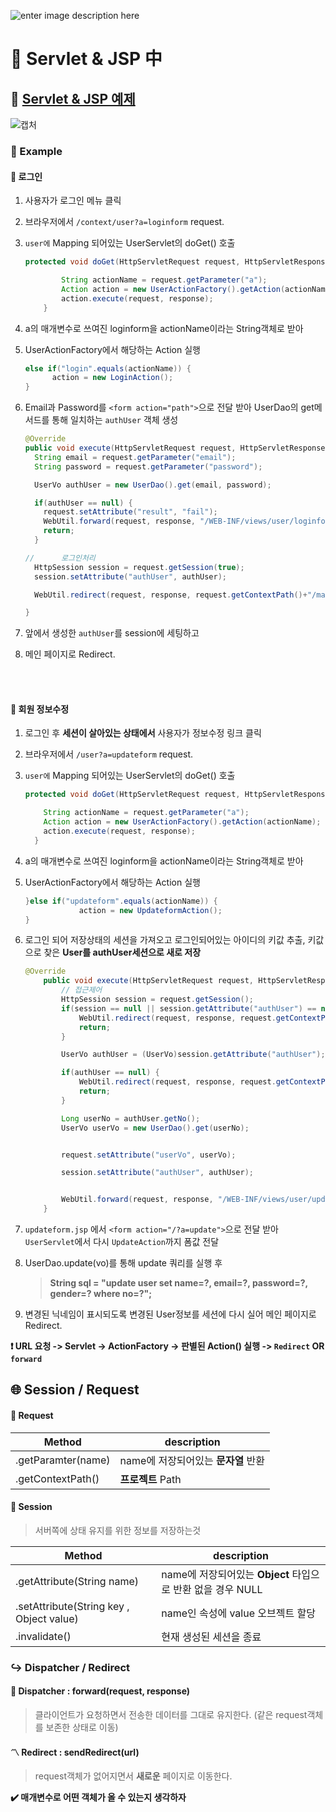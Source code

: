 ![enter image description here](https://thinkit.co.jp/sites/default/files/styles/main_image_730x/public/main_images/20150616_491162.jpg?itok=jW9eXv8O)

# 📖 Servlet & JSP 中

## 📮 [Servlet & JSP 예제](https://github.com/jihunhong/mysite)
![캡처](https://i.imgur.com/pwThhzK.png)

### 📝 Example
#### 🔑 로그인
1. 사용자가 로그인 메뉴 클릭
1. 브라우저에서 `/context/user?a=loginform` request.
1. `user에` Mapping 되어있는 UserServlet의 doGet() 호출
    ```java
    protected void doGet(HttpServletRequest request, HttpServletResponse response) throws ServletException, IOException {

    		String actionName = request.getParameter("a");
    		Action action = new UserActionFactory().getAction(actionName);
    		action.execute(request, response);
    	}
    ```
1. a의 매개변수로 쓰여진 loginform을 actionName이라는 String객체로 받아
1. UserActionFactory에서 해당하는 Action 실행
    ```Java
    else if("login".equals(actionName)) {
          action = new LoginAction();
    }
    ```

1. Email과 Password를 `<form action="path">`으로 전달 받아 UserDao의 get메서드를 통해 일치하는 `authUser` 객체 생성
    ``` java
    @Override
    public void execute(HttpServletRequest request, HttpServletResponse response) throws IOException, ServletException {
      String email = request.getParameter("email");
      String password = request.getParameter("password");

      UserVo authUser = new UserDao().get(email, password);

      if(authUser == null) {
        request.setAttribute("result", "fail");
        WebUtil.forward(request, response, "/WEB-INF/views/user/loginform.jsp");
        return;
      }

    //		로그인처리
      HttpSession session = request.getSession(true);
      session.setAttribute("authUser", authUser);

      WebUtil.redirect(request, response, request.getContextPath()+"/main");

    }
    ```

1. 앞에서 생성한 `authUser`를 session에 세팅하고
1. 메인 페이지로 Redirect.

<br>
<br>

#### 🔧 회원 정보수정
1. 로그인 후 **세션이 살아있는 상태에서** 사용자가 정보수정 링크 클릭
1. 브라우저에서 `/user?a=updateform` request.
1. `user에` Mapping 되어있는 UserServlet의 doGet() 호출
    ```java
    protected void doGet(HttpServletRequest request, HttpServletResponse response) throws ServletException, IOException {

        String actionName = request.getParameter("a");
        Action action = new UserActionFactory().getAction(actionName);
        action.execute(request, response);
      }
    ```
1. a의 매개변수로 쓰여진 loginform을 actionName이라는 String객체로 받아
1. UserActionFactory에서 해당하는 Action 실행
    ```Java
    }else if("updateform".equals(actionName)) {
    			action = new UpdateformAction();
    }
    ```
1. 로그인 되어 저장상태의 세션을 가져오고 로그인되어있는 아이디의 키값 추출, 키값으로 찾은 **User를 authUser세션으로 새로 저장**
    ```java
    @Override
    	public void execute(HttpServletRequest request, HttpServletResponse response) throws IOException, ServletException {
    		// 접근제어
    		HttpSession session = request.getSession();
    		if(session == null || session.getAttribute("authUser") == null) {
    			WebUtil.redirect(request, response, request.getContextPath()+"/main");
    			return;
    		}

    		UserVo authUser = (UserVo)session.getAttribute("authUser");

    		if(authUser == null) {
    			WebUtil.redirect(request, response, request.getContextPath());
    			return;
    		}

    		Long userNo = authUser.getNo();
    		UserVo userVo = new UserDao().get(userNo);


    		request.setAttribute("userVo", userVo);

    		session.setAttribute("authUser", authUser);


    		WebUtil.forward(request, response, "/WEB-INF/views/user/updateform.jsp");
    	}
    ```
1. `updateform.jsp` 에서 `<form action="/?a=update">`으로 전달 받아 `UserServlet`에서 다시 `UpdateAction`까지 폼값 전달

1. UserDao.update(vo)를 통해 update 쿼리를 실행 후
    > **String sql = "update user set name=?, email=?, password=?, gender=? where no=?";**

1. 변경된 닉네임이 표시되도록 변경된 User정보를 세션에 다시 실어 메인 페이지로 Redirect.

**❗ URL 요청 -> Servlet -> ActionFactory -> 판별된 Action() 실행 -> `Redirect` OR  `forward`**

## 🌐 Session / Request

#### 📨 Request

| Method | description  |
|---|---|
| .getParamter(name)  |  name에 저장되어있는 **문자열** 반환  |
|.getContextPath()  |  **프로젝트** Path  |

#### 📡 Session
> 서버쪽에 상태 유지를 위한 정보를 저장하는것

| Method | description  |
|---|---|
| .getAttribute(String name)  | name에 저장되어있는 **Object** 타입으로 반환 없을 경우 NULL  |
|.setAttribute(String key , Object value)  |  name인 속성에 value 오브젝트 할당  |
| .invalidate()  |  현재 생성된 세션을 종료  |

### ↪️ Dispatcher / Redirect

#### 🔗 Dispatcher : forward(request, response)
> 클라이언트가 요청하면서 전송한 데이터를 그대로 유지한다.
(같은 request객체를 보존한 상태로 이동)

#### 〽️ Redirect : sendRedirect(url)
> request객체가 없어지면서 **새로운** 페이지로 이동한다.

**✔️ 매개변수로 어떤 객체가 올 수 있는지 생각하자**

